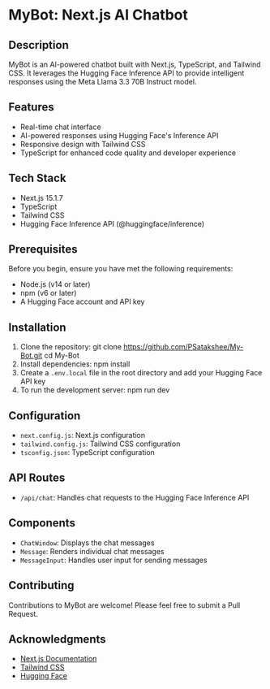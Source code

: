 # MyBot: Next.js AI Chatbot

## Description

MyBot is an AI-powered chatbot built with Next.js, TypeScript, and Tailwind CSS. It leverages the Hugging Face Inference API to provide intelligent responses using the Meta Llama 3.3 70B Instruct model.

## Features

- Real-time chat interface
- AI-powered responses using Hugging Face's Inference API
- Responsive design with Tailwind CSS
- TypeScript for enhanced code quality and developer experience

## Tech Stack

- Next.js 15.1.7
- TypeScript
- Tailwind CSS
- Hugging Face Inference API (@huggingface/inference)

## Prerequisites

Before you begin, ensure you have met the following requirements:

- Node.js (v14 or later)
- npm (v6 or later)
- A Hugging Face account and API key

## Installation

1. Clone the repository:
   git clone https://github.com/PSatakshee/My-Bot.git
   cd My-Bot
2. Install dependencies:
   npm install
3. Create a `.env.local` file in the root directory and add your Hugging Face API key
4. To run the development server: npm run dev


## Configuration

- `next.config.js`: Next.js configuration
- `tailwind.config.js`: Tailwind CSS configuration
- `tsconfig.json`: TypeScript configuration

## API Routes

- `/api/chat`: Handles chat requests to the Hugging Face Inference API

## Components

- `ChatWindow`: Displays the chat messages
- `Message`: Renders individual chat messages
- `MessageInput`: Handles user input for sending messages


## Contributing

Contributions to MyBot are welcome! Please feel free to submit a Pull Request.


## Acknowledgments

- [Next.js Documentation](https://nextjs.org/docs)
- [Tailwind CSS](https://tailwindcss.com/)
- [Hugging Face](https://huggingface.co/)




